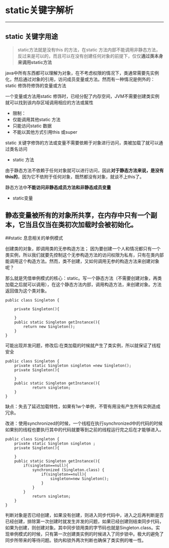 # static关键字解析

---

## static 关键字用途

>static方法就是没有this 的方法，在static 方法内部不能调用非静态方法，反过来是可以的，而且可以在没有创建任何对象的前提下，仅仅**通过类本身来调用static方法**

java中所有东西都可以理解为对象，在不考虑权限的情况下，类通常需要先实例化，然后通过对象的引用，访问成员变量或方法。然而有一种情况是例外的：static 修饰符修饰的变量或方法

一个变量或方法用static 修饰时，已经分配了内存空间，JVM不需要创建类实例就可以找到该内存区域调用相应的方法或属性

- 限制：
 - 仅能调用其他static 方法
 - 只能访问static 数据
 - 不能以其他方式引用this 或super



static 关键字修饰的方法或变量不需要依赖于对象进行访问，类被加载了就可以通过类名访问

- static 方法
 
由于静态方法不依赖于任何对象就可以进行访问，因此**对于静态方法来说，是没有this的**，因为它不依附于任何对象，既然都没有对象，就谈不上this了。

静态方法中**不能访问非静态成员方法和非静态成员变量**

- static变量

静态变量被所有的对象所共享，在内存中只有一个副本，它当且仅当在类初次加载时会被初始化。
　　
-----------------

##static 息息相关的单例模式

创建类的对象，即调用类的无参构造方法； 因为要创建一个人和情况都只有一个类实例，所以我们就要先控制这个无参构造方法的访问权限为私有，只有在类内部能调用这个构造方法。然而，类不创建，又如何调用无参的构造方法来创建对象呢？

那么就是凭借单例模式的核心：static。写一个静态方法（不需要创建对象，再类加载之后就可以调用），在这个静态方法内部，调用构造方法，来创建对象。方法返回值为这个类对象。

```
public class Singleton {

    private Singleton(){

    }
    public static Singleton getInstance(){
        return new Singleton();
    }
}
```

可能出现并发问题，修改后:在类加载的时候就产生了类实例，所以就保证了线程安全
```
public class Singleton {
    private static Singleton singleton =new Singleton();
    private Singleton(){

    }
    public static Singleton getInstance(){
            return singleton;
    }
}
```

缺点：失去了延迟加载特性，如果有1w个单例，不管有用没有产生所有实例造成冗余。

改进：使用synchronized的时候，一个线程在执行synchronized中的代码的时候如果别的线程也要执行其中的代码就要等到之前的线程运行完之后在才能够进入。
```
public class Singleton {
    private static Singleton singleton ;
    private Singleton(){

    }
    public static Singleton getInstance(){
        if(singleton==null){
            synchronized (Singleton.class) {
                if(singleton==null){
                    singleton=new Singleton();
                }
            }
        }
            return singleton;
    }
}
```

判断对象是否已经创建，如果没有创建，则进入同步代码中，进入之后再判断是否已经创建，排除第一次创建时就发生并发的问题，如果已经创建则结束同步代码，如果为创建，则创建对象。其中同步锁用类的字节码也就是Singleton.class。实现单例模式的时候，只有第一次创建类实例的时候进入了同步锁中。极大的避免了同步所带来的等待问题。锁内和锁外两次判断也确保了类实例的唯一性。


